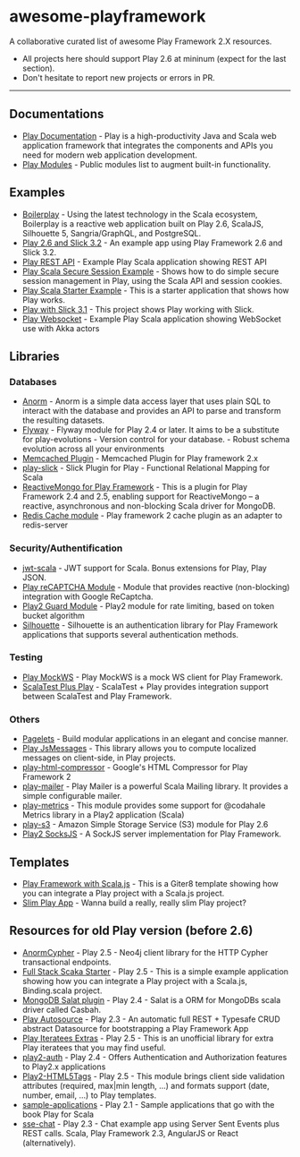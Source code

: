 # awesome-playframework
A collaborative curated list of awesome Play Framework 2.X resources.
- All projects here should support Play 2.6 at mininum (expect for the last section).
- Don't hesitate to report new projects or errors in PR.

---
## Documentations
- [Play Documentation](https://www.playframework.com/documentation/2.6.x/Home) - Play is a high-productivity Java and Scala web application framework that integrates the components and APIs you need for modern web application development.
- [Play Modules](https://www.playframework.com/documentation/2.6.x/ModuleDirectory) - Public modules list to augment built-in functionality.

## Examples
- [Boilerplay](https://github.com/KyleU/boilerplay) - Using the latest technology in the Scala ecosystem, Boilerplay is a reactive web application built on Play 2.6, ScalaJS, Silhouette 5, Sangria/GraphQL, and PostgreSQL. 
- [Play 2.6 and Slick 3.2](https://github.com/nemoo/play-slick3-example) - An example app using Play Framework 2.6 and Slick 3.2.
- [Play REST API](https://github.com/playframework/play-scala-rest-api-example) - Example Play Scala application showing REST API
- [Play Scala Secure Session Example](https://github.com/playframework/play-scala-secure-session-example) - Shows how to do simple secure session management in Play, using the Scala API and session cookies.
- [Play Scala Starter Example](https://github.com/playframework/play-scala-starter-example) - This is a starter application that shows how Play works. 
- [Play with Slick 3.1](https://github.com/playframework/play-scala-isolated-slick-example) - This project shows Play working with Slick.
- [Play Websocket](https://github.com/playframework/play-scala-websocket-example) - Example Play Scala application showing WebSocket use with Akka actors

## Libraries

### Databases
- [Anorm](https://github.com/playframework/anorm) - Anorm is a simple data access layer that uses plain SQL to interact with the database and provides an API to parse and transform the resulting datasets.
- [Flyway](https://github.com/flyway/flyway-play) - Flyway module for Play 2.4 or later. It aims to be a substitute for play-evolutions - Version control for your database. - Robust schema evolution across all your environments
- [Memcached Plugin](https://github.com/mumoshu/play2-memcached) - Memcached Plugin for Play framework 2.x
- [play-slick](https://github.com/playframework/play-slick) - Slick Plugin for Play - Functional Relational Mapping for Scala
- [ReactiveMongo for Play Framework](https://github.com/ReactiveMongo/Play-ReactiveMongo) - This is a plugin for Play Framework 2.4 and 2.5, enabling support for ReactiveMongo – a reactive, asynchronous and non-blocking Scala driver for MongoDB.
- [Redis Cache module](https://github.com/KarelCemus/play-redis) - Play framework 2 cache plugin as an adapter to redis-server

### Security/Authentification
- [jwt-scala](https://github.com/pauldijou/jwt-scala) - JWT support for Scala. Bonus extensions for Play, Play JSON.
- [Play reCAPTCHA Module](https://github.com/chrisnappin/play-recaptcha) - Module that provides reactive (non-blocking) integration with Google ReCaptcha.
- [Play2 Guard Module](https://github.com/sief/play-guard) - Play2 module for rate limiting, based on token bucket algorithm
- [Silhouette](https://github.com/mohiva/play-silhouette) - Silhouette is an authentication library for Play Framework applications that supports several authentication methods.

### Testing
- [Play MockWS](https://github.com/leanovate/play-mockws) - Play MockWS is a mock WS client for Play Framework.
- [ScalaTest Plus Play](https://github.com/playframework/scalatestplus-play) - ScalaTest + Play provides integration support between ScalaTest and Play Framework.

### Others
- [Pagelets](https://github.com/splink/pagelets) - Build modular applications in an elegant and concise manner.
- [Play JsMessages](https://github.com/julienrf/play-jsmessages) - This library allows you to compute localized messages on client-side, in Play projects.
- [play-html-compressor](https://github.com/mohiva/play-html-compressor) - Google's HTML Compressor for Play Framework 2
- [play-mailer](https://github.com/playframework/play-mailer) - Play Mailer is a powerful Scala Mailing library. It provides a simple configurable mailer.
- [play-metrics](https://github.com/kenshoo/metrics-play) - This module provides some support for @codahale Metrics library in a Play2 application (Scala)
- [play-s3](https://github.com/kaliber-scala/play-s3) - Amazon Simple Storage Service (S3) module for Play 2.6
- [Play2 SocksJS](https://github.com/fdimuccio/play2-sockjs) - A SockJS server implementation for Play Framework.

## Templates
- [Play Framework with Scala.js](https://github.com/vmunier/play-scalajs.g8) - This is a Giter8 template showing how you can integrate a Play project with a Scala.js project.
- [Slim Play App](https://github.com/lloydmeta/slim-play) - Wanna build a really, really slim Play project?


## Resources for old Play version (before 2.6)
- [AnormCypher](https://github.com/AnormCypher/AnormCypher) - Play 2.5 - Neo4j client library for the HTTP Cypher transactional endpoints.
- [Full Stack Scaka Starter](https://github.com/Algomancer/Full-Stack-Scala-Starter) - Play 2.5 - This is a simple example application showing how you can integrate a Play project with a Scala.js, Binding.scala project.
- [MongoDB Salat plugin](https://github.com/cloudinsights/play-salat) - Play 2.4 - Salat is a ORM for MongoDBs scala driver called Casbah.
- [Play Autosource](https://github.com/mandubian/play-autosource) - Play 2.3 - An automatic full REST + Typesafe CRUD abstract Datasource for bootstrapping a Play Framework App
- [Play Iteratees Extras](https://github.com/jroper/play-iteratees-extras) - Play 2.5 - This is an unofficial library for extra Play iteratees that you may find useful.
- [play2-auth](https://github.com/t2v/play2-auth) - Play 2.4 - Offers Authentication and Authorization features to Play2.x applications
- [Play2-HTML5Tags](https://github.com/loicdescotte/Play2-HTML5Tags) - Play 2.5 - This module brings client side validation attributes (required, max|min length, ...) and formats support (date, number, email, ...) to Play templates.
- [sample-applications](https://github.com/playforscala/sample-applications) - Play 2.1 - Sample applications that go with the book Play for Scala
- [sse-chat](https://github.com/matthiasn/sse-chat) - Play 2.3 - Chat example app using Server Sent Events plus REST calls. Scala, Play Framework 2.3, AngularJS or React (alternatively).
